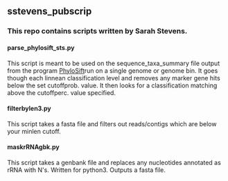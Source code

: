 ## sstevens_pubscrip

### This repo contains scripts written by Sarah Stevens.


#### parse_phylosift_sts.py
This script is meant to be used on the sequence_taxa_summary file output from the program [PhyloSift](https://phylosift.wordpress.com/)run on a single genome or genome bin.  It goes though each linnean classification level and removes any marker gene hits below the set cutoffprob. value.  It then looks for a classification matching above the cutoffperc. value specified.

#### filterbylen3.py
This script takes a fasta file and filters out reads/contigs which are below your minlen cutoff.

#### maskrRNAgbk.py
This script takes a genbank file and replaces any nucleotides annotated as rRNA with N's.  Written for python3.  Outputs a fasta file.
